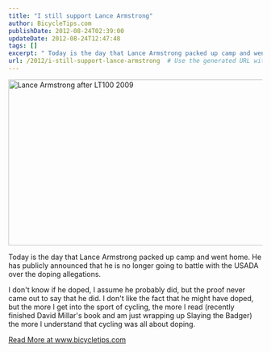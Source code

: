 ```yaml
---
title: "I still support Lance Armstrong"
author: BicycleTips.com
publishDate: 2012-08-24T02:39:00
updateDate: 2012-08-24T12:47:48
tags: []
excerpt: " Today is the day that Lance Armstrong packed up camp and went home. He has publicly announced that he is no longer going to battle with the USADA over the doping allegations.  I don't know if he doped, I assume he probably did, but the proof never came out to say that he did. I don't like the fact that he might have doped, but the more I get into the sport of cycling, the more I read (recently finished David Millar's book and am just wrapping up Slaying the Badger) the more I understand that cycling was all about doping."
url: /2012/i-still-support-lance-armstrong  # Use the generated URL with year
---
```

<img alt="Lance Armstrong after LT100 2009" src="https://www.bicycletips.com/Portals/18/Content/8-23-2012-705.jpg" style="width: 705px; height: 329px;" /> <p>Today is the day that Lance Armstrong packed up camp and went home. He has publicly announced that he is no longer going to battle with the USADA over the doping allegations. </p> <p>I don't know if he doped, I assume he probably did, but the proof never came out to say that he did. I don't like the fact that he might have doped, but the more I get into the sport of cycling, the more I read (recently finished David Millar's book and am just wrapping up Slaying the Badger) the more I understand that cycling was all about doping.</p> <a href="https://www.bicycletips.com/tips/aid/32">Read More at www.bicycletips.com</a>
